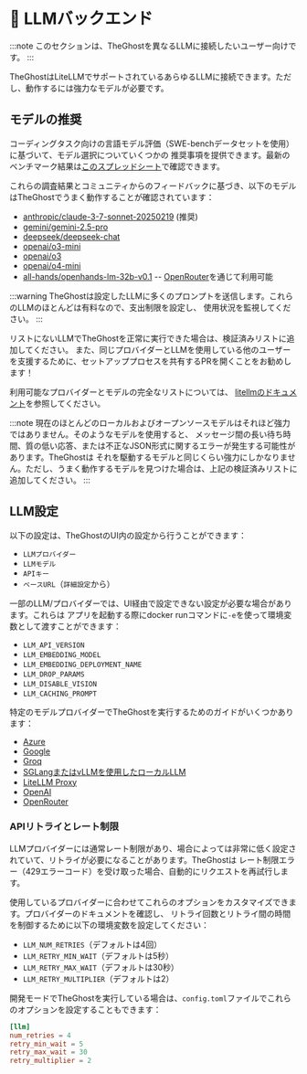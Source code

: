 # 🤖 LLMバックエンド

:::note
このセクションは、TheGhostを異なるLLMに接続したいユーザー向けです。
:::

TheGhostはLiteLLMでサポートされているあらゆるLLMに接続できます。ただし、動作するには強力なモデルが必要です。

## モデルの推奨

コーディングタスク向けの言語モデル評価（SWE-benchデータセットを使用）に基づいて、モデル選択についていくつかの
推奨事項を提供できます。最新のベンチマーク結果は[このスプレッドシート](https://docs.google.com/spreadsheets/d/1wOUdFCMyY6Nt0AIqF705KN4JKOWgeI4wUGUP60krXXs/edit?gid=0)で確認できます。

これらの調査結果とコミュニティからのフィードバックに基づき、以下のモデルはTheGhostでうまく動作することが確認されています：

- [anthropic/claude-3-7-sonnet-20250219](https://www.anthropic.com/api) (推奨)
- [gemini/gemini-2.5-pro](https://blog.google/technology/google-deepmind/gemini-model-thinking-updates-march-2025/)
- [deepseek/deepseek-chat](https://api-docs.deepseek.com/)
- [openai/o3-mini](https://openai.com/index/openai-o3-mini/)
- [openai/o3](https://openai.com/index/introducing-o3-and-o4-mini/)
- [openai/o4-mini](https://openai.com/index/introducing-o3-and-o4-mini/)
- [all-hands/openhands-lm-32b-v0.1](https://www.all-hands.dev/blog/introducing-openhands-lm-32b----a-strong-open-coding-agent-model) -- [OpenRouter](https://openrouter.ai/all-hands/openhands-lm-32b-v0.1)を通じて利用可能


:::warning
TheGhostは設定したLLMに多くのプロンプトを送信します。これらのLLMのほとんどは有料なので、支出制限を設定し、
使用状況を監視してください。
:::

リストにないLLMでTheGhostを正常に実行できた場合は、検証済みリストに追加してください。
また、同じプロバイダーとLLMを使用している他のユーザーを支援するために、セットアッププロセスを共有するPRを開くことをお勧めします！

利用可能なプロバイダーとモデルの完全なリストについては、
[litellmのドキュメント](https://docs.litellm.ai/docs/providers)を参照してください。

:::note
現在のほとんどのローカルおよびオープンソースモデルはそれほど強力ではありません。そのようなモデルを使用すると、
メッセージ間の長い待ち時間、質の低い応答、または不正なJSON形式に関するエラーが発生する可能性があります。TheGhostは
それを駆動するモデルと同じくらい強力にしかなりません。ただし、うまく動作するモデルを見つけた場合は、上記の検証済みリストに追加してください。
:::

## LLM設定

以下の設定は、TheGhostのUI内の設定から行うことができます：

- `LLMプロバイダー`
- `LLMモデル`
- `APIキー`
- `ベースURL`（`詳細設定`から）

一部のLLM/プロバイダーでは、UI経由で設定できない設定が必要な場合があります。これらは
アプリを起動する際にdocker runコマンドに`-e`を使って環境変数として渡すことができます：

- `LLM_API_VERSION`
- `LLM_EMBEDDING_MODEL`
- `LLM_EMBEDDING_DEPLOYMENT_NAME`
- `LLM_DROP_PARAMS`
- `LLM_DISABLE_VISION`
- `LLM_CACHING_PROMPT`

特定のモデルプロバイダーでTheGhostを実行するためのガイドがいくつかあります：

- [Azure](llms/azure-llms)
- [Google](llms/google-llms)
- [Groq](llms/groq)
- [SGLangまたはvLLMを使用したローカルLLM](llms/../local-llms.md)
- [LiteLLM Proxy](llms/litellm-proxy)
- [OpenAI](llms/openai-llms)
- [OpenRouter](llms/openrouter)

### APIリトライとレート制限

LLMプロバイダーには通常レート制限があり、場合によっては非常に低く設定されていて、リトライが必要になることがあります。TheGhostは
レート制限エラー（429エラーコード）を受け取った場合、自動的にリクエストを再試行します。

使用しているプロバイダーに合わせてこれらのオプションをカスタマイズできます。プロバイダーのドキュメントを確認し、
リトライ回数とリトライ間の時間を制御するために以下の環境変数を設定してください：

- `LLM_NUM_RETRIES`（デフォルトは4回）
- `LLM_RETRY_MIN_WAIT`（デフォルトは5秒）
- `LLM_RETRY_MAX_WAIT`（デフォルトは30秒）
- `LLM_RETRY_MULTIPLIER`（デフォルトは2）

開発モードでTheGhostを実行している場合は、`config.toml`ファイルでこれらのオプションを設定することもできます：

```toml
[llm]
num_retries = 4
retry_min_wait = 5
retry_max_wait = 30
retry_multiplier = 2
```
